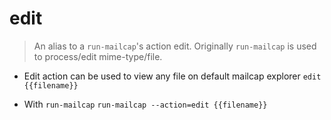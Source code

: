 # edit
> An alias to a `run-mailcap`'s action edit.
> Originally `run-mailcap` is used to process/edit mime-type/file.

- Edit action can be used to view any file on default mailcap explorer
`edit {{filename}}`

- With `run-mailcap`
`run-mailcap --action=edit {{filename}}`
